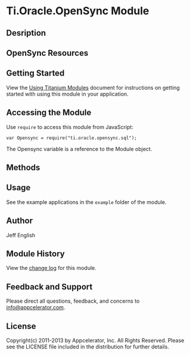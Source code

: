 # Ti.Oracle.OpenSync Module

## Desription




## OpenSync Resources



## Getting Started

View the [Using Titanium Modules](http://docs.appcelerator.com/titanium/latest/#!/guide/Using_Titanium_Modules) document for instructions on getting
started with using this module in your application.

## Accessing the Module

Use `require` to access this module from JavaScript:

	var Opensync = require("ti.oracle.opensync.sql");

The Opensync variable is a reference to the Module object.

## Methods


## Usage
See the example applications in the `example` folder of the module.

## Author

Jeff English

## Module History

View the [change log](changelog.html) for this module.

## Feedback and Support

Please direct all questions, feedback, and concerns to [info@appcelerator.com](mailto:info@appcelerator.com?subject=Ti.Oracle.OpenSync%20Module).

## License

Copyright(c) 2011-2013 by Appcelerator, Inc. All Rights Reserved. Please see the LICENSE file included in the distribution for further details.
